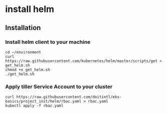 # install helm


## Installation 

### Install helm client to your machine
```
cd ~/environment
curl https://raw.githubusercontent.com/kubernetes/helm/master/scripts/get > get_helm.sh
chmod +x get_helm.sh
./get_helm.sh

```

### Apply tiller Service Account to your cluster

```
curl https://raw.githubusercontent.com/doitintl/eks-basics/project_init/helm/rbac.yaml > rbac.yaml
kubectl apply -f rbac.yaml

```



